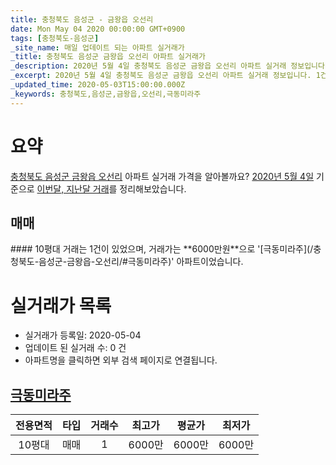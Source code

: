 ```yaml
---
title: 충청북도 음성군 - 금왕읍 오선리
date: Mon May 04 2020 00:00:00 GMT+0900
tags: [충청북도-음성군]
_site_name: 매일 업데이트 되는 아파트 실거래가
_title: 충청북도 음성군 금왕읍 오선리 아파트 실거래가
_description: 2020년 5월 4일 충청북도 음성군 금왕읍 오선리 아파트 실거래 정보입니다. 1건 아파트 정보가 있습니다.
_excerpt: 2020년 5월 4일 충청북도 음성군 금왕읍 오선리 아파트 실거래 정보입니다. 1건 아파트 정보가 있습니다.
_updated_time: 2020-05-03T15:00:00.000Z
_keywords: 충청북도,음성군,금왕읍,오선리,극동미라주
---
```





# 요약
<ins>충청북도 음성군 금왕읍 오선리</ins> 아파트 실거래 가격을 알아볼까요? <ins>2020년 5월 4일</ins> 기준으로 <ins>이번달, 지난달 거래</ins>를 정리해보았습니다.

## 매매
<div class="container">
<div class="twelve columns" markdown="1">
#### 10평대
거래는 1건이 있었으며, 거래가는 **6000만원**으로 '[극동미라주](/충청북도-음성군-금왕읍-오선리/#극동미라주)' 아파트이었습니다.
</div>
</div>



# 실거래가 목록
- 실거래가 등록일: 2020-05-04
- 업데이트 된 실거래 수: 0 건
- 아파트명을 클릭하면 외부 검색 페이지로 연결됩니다.

## [극동미라주](#극동미라주)

|전용면적|타입|거래수|최고가|평균가|최저가|
|:---:|:---:|:---:|:---:|:---:|:---:|
|10평대|<span class="deal-type-1">매매</span>|1|6000만|6000만|6000만|

<br/>



